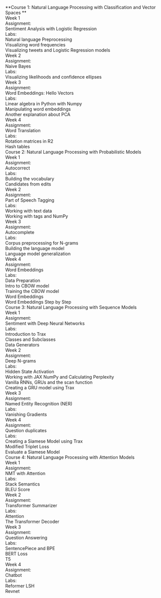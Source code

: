 **Course 1: Natural Language Processing with Classification and Vector Spaces		**		
Week 1				
	Assignment:			
		Sentiment Analysis with Logistic Regression		
	Labs:			
		Natural language Preprocessing		
		Visualizing word frequencies		
		Visualizing tweets and Logistic Regression models		
Week 2				
	Assignment:			
		Naive Bayes		
	Labs:			
		Visualizing likelihoods and confidence ellipses		
Week 3				
	Assignment:			
		Word Embeddings: Hello Vectors		
	Labs:			
		Linear algebra in Python with Numpy		
		Manipulating word embeddings		
		Another explanation about PCA		
Week 4				
	Assignment:			
		Word Translation		
	Labs:			
		Rotation matrices in R2		
		Hash tables		
Course 2: Natural Language Processing with Probabilistic Models				
Week 1				
	Assignment:			
		Autocorrect		
	Labs:			
		Building the vocabulary		
		Candidates from edits		
Week 2				
	Assignment:			
		Part of Speech Tagging		
	Labs:			
		Working with text data		
		Working with tags and NumPy		
Week 3				
	Assignment:			
		Autocomplete		
	Labs:			
		Corpus preprocessing for N-grams		
		Building the language model		
		Language model generalization		
Week 4				
	Assignment:			
		Word Embeddings		
	Labs:			
		Data Preparation		
		Intro to CBOW model		
		Training the CBOW model		
		Word Embeddings		
		Word Embeddings Step by Step		
Course 3: Natural Language Processing with Sequence Models				
Week 1				
	Assignment:			
		Sentiment with Deep Neural Networks		
	Labs:			
		Introduction to Trax		
		Classes and Subclasses		
		Data Generators		
Week 2				
	Assignment:			
		Deep N-grams		
	Labs:			
		Hidden State Activation		
		Working with JAX NumPy and Calculating Perplexity		
		Vanilla RNNs, GRUs and the scan function		
		Creating a GRU model using Trax		
Week 3				
	Assignment:			
		Named Entity Recognition (NER)		
	Labs:			
		Vanishing Gradients		
Week 4				
	Assignment:			
		Question duplicates		
	Labs:			
		Creating a Siamese Model using Trax		
		Modified Triplet Loss		
		Evaluate a Siamese Model		
Course 4: Natural Language Processing with Attention Models				
Week 1				
	Assignment:			
		NMT with Attention		
	Labs:			
		Stack Semantics		
		BLEU Score		
Week 2				
	Assignment:			
		Transformer Summarizer		
	Labs:			
		Attention		
		The Transformer Decoder		
Week 3				
	Assignment:			
		Question Answering		
	Labs:			
		SentencePiece and BPE		
		BERT Loss		
		T5		
Week 4				
	Assignment:			
		Chatbot		
	Labs:			
		Reformer LSH		
		Revnet		
